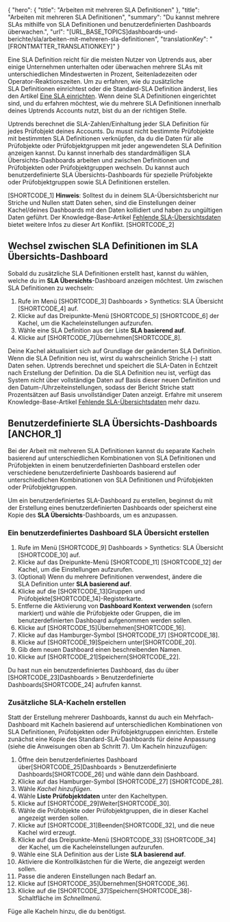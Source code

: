 {
  "hero": {
    "title": "Arbeiten mit mehreren SLA Definitionen"
  },
  "title": "Arbeiten mit mehreren SLA Definitionen",
  "summary": "Du kannst mehrere SLAs mithilfe von SLA Definitionen und benutzerdefinierten Dashboards überwachen.",
  "url": "[URL_BASE_TOPICS]dashboards-und-berichte/sla/arbeiten-mit-mehreren-sla-definitionen",
  "translationKey": "[FRONTMATTER_TRANSLATIONKEY]"
}

Eine SLA Definition reicht für die meisten Nutzer von Uptrends aus, aber einige Unternehmen unterhalten oder überwachen mehrere SLAs mit unterschiedlichen Mindestwerten in Prozent, Seitenladezeiten oder Operator-Reaktionszeiten. Um zu erfahren, wie du zusätzliche SLA Definitionen einrichtest oder die Standard-SLA Definition änderst, lies den Artikel [Eine SLA einrichten]([LINK_URL_1]). Wenn deine SLA Definitionen eingerichtet sind, und du erfahren möchtest, wie du mehrere SLA Definitionen innerhalb deines Uptrends Accounts nutzt, bist du an der richtigen Stelle.

Uptrends berechnet die SLA-Zahlen/Einhaltung jeder SLA Definition für jedes Prüfobjekt deines Accounts. Du musst nicht bestimmte Prüfobjekte mit bestimmten SLA Definitionen verknüpfen, da du die Daten für alle Prüfobjekte oder Prüfobjektgruppen mit jeder angewendeten SLA Definition anzeigen kannst. Du kannst innerhalb des standardmäßigen SLA Übersichts-Dashboards arbeiten und zwischen Definitionen und Prüfobjekten oder Prüfobjektgruppen wechseln. Du kannst auch benutzerdefinierte SLA Übersichts-Dashboards für spezielle Prüfobjekte oder Prüfobjektgruppen sowie SLA Definitionen erstellen.

[SHORTCODE_1]
**Hinweis**: Solltest du in deinem SLA-Übersichtsbericht nur Striche und Nullen statt Daten sehen, sind die Einstellungen deiner Kachel/deines Dashboards mit den Daten kollidiert und haben zu ungültigen Daten geführt. Der Knowledge-Base-Artikel [Fehlende SLA-Übersichtsdaten]([LINK_URL_2]) bietet weitere Infos zu dieser Art Konflikt.
[SHORTCODE_2]

## Wechsel zwischen SLA Definitionen im SLA Übersichts-Dashboard

Sobald du zusätzliche SLA Definitionen erstellt hast, kannst du wählen, welche du im **SLA Übersichts**-Dashboard anzeigen möchtest. Um zwischen SLA Definitionen zu wechseln:

1. Rufe im Menü [SHORTCODE_3] Dashboards > Synthetics: SLA Übersicht [SHORTCODE_4] auf.
2. Klicke auf das Dreipunkte-Menü [SHORTCODE_5] [SHORTCODE_6] der Kachel, um die Kacheleinstellungen aufzurufen.
3. Wähle eine SLA Definition aus der Liste **SLA basierend auf**.
5. Klicke auf [SHORTCODE_7]Übernehmen[SHORTCODE_8].

Deine Kachel aktualisiert sich auf Grundlage der geänderten SLA Definition. Wenn die SLA Definition neu ist, wirst du wahrscheinlich Striche (–) statt Daten sehen. Uptrends berechnet und speichert die SLA-Daten in Echtzeit nach Erstellung der Definition. Da die SLA Definition neu ist, verfügt das System nicht über vollständige Daten auf Basis dieser neuen Definition und den Datum-/Uhrzeiteinstellungen, sodass der Bericht Striche statt Prozentsätzen auf Basis unvollständiger Daten anzeigt. Erfahre mit unserem Knowledge-Base-Artikel [Fehlende SLA-Übersichtsdaten]([LINK_URL_3]) mehr dazu.

## Benutzerdefinierte SLA Übersichts-Dashboards [ANCHOR_1]

Bei der Arbeit mit mehreren SLA Definitionen kannst du separate Kacheln basierend auf unterschiedlichen Kombinationen von SLA Definitionen und Prüfobjekten in einem benutzerdefinierten Dashboard erstellen oder verschiedene benutzerdefinierte Dashboards basierend auf unterschiedlichen Kombinationen von SLA Definitionen und Prüfobjekten oder Prüfobjektgruppen.

Um ein benutzerdefiniertes SLA-Dashboard zu erstellen, beginnst du mit der Erstellung eines benutzerdefinierten Dashboards oder speicherst eine Kopie des **SLA Übersichts**-Dashboards, um es anzupassen.

### Ein benutzerdefiniertes Dashboard SLA Übersicht erstellen

1. Rufe im Menü [SHORTCODE_9] Dashboards > Synthetics: SLA Übersicht [SHORTCODE_10] auf.
2. Klicke auf das Dreipunkte-Menü [SHORTCODE_11] [SHORTCODE_12] der Kachel, um die Einstellungen aufzurufen.
3. (Optional) Wenn du mehrere Definitionen verwendest, ändere die SLA Definition unter **SLA basierend auf**.
4. Klicke auf die [SHORTCODE_13]Gruppen und Prüfobjekte[SHORTCODE_14]-Registerkarte.
5. Entferne die Aktivierung von **Dashboard Kontext verwenden** (sofern markiert) und wähle die Prüfobjekte oder Gruppen, die im benutzerdefinierten Dashboard aufgenommen werden sollen.
6. Klicke auf [SHORTCODE_15]Übernehmen[SHORTCODE_16].
7. Klicke auf das Hamburger-Symbol [SHORTCODE_17] [SHORTCODE_18].
8. Klicke auf [SHORTCODE_19]Speichern unter[SHORTCODE_20].
9. Gib dem neuen Dashboard einen beschreibenden Namen.
10. Klicke auf [SHORTCODE_21]Speichern[SHORTCODE_22].

Du hast nun ein benutzerdefiniertes Dashboard, das du über [SHORTCODE_23]Dashboards > Benutzerdefinierte Dashboards[SHORTCODE_24] aufrufen kannst.
  
### Zusätzliche SLA-Kacheln erstellen

Statt der Erstellung mehrerer Dashboards, kannst du auch ein Mehrfach-Dashboard mit Kacheln basierend auf unterschiedlichen Kombinationen von SLA Definitionen, Prüfobjekten oder Prüfobjektgruppen einrichten. Erstelle zunächst eine Kopie des Standard-SLA-Dashboards für deine Anpassung (siehe die Anweisungen oben ab Schritt 7). Um Kacheln hinzuzufügen:

1. Öffne dein benutzerdefiniertes Dashboard über[SHORTCODE_25]Dashboards > Benutzerdefinierte Dashboards[SHORTCODE_26] und wähle dann dein Dashboard.
2. Klicke auf das Hamburger-Symbol [SHORTCODE_27] [SHORTCODE_28].
3. Wähle *Kachel hinzufügen*.
4. Wähle **Liste Prüfobjektdaten** unter den Kacheltypen.
5. Klicke auf [SHORTCODE_29]Weiter[SHORTCODE_30].
6. Wähle die Prüfobjekte oder Prüfobjektgruppen, die in dieser Kachel angezeigt werden sollen.
7. Klicke auf [SHORTCODE_31]Beenden[SHORTCODE_32], und die neue Kachel wird erzeugt.
8. Klicke auf das Dreipunkte-Menü [SHORTCODE_33] [SHORTCODE_34] der Kachel, um die Kacheleinstellungen aufzurufen.
9. Wähle eine SLA Definition aus der Liste **SLA basierend auf**.
10. Aktiviere die Kontrollkästchen für die Werte, die angezeigt werden sollen.
11. Passe die anderen Einstellungen nach Bedarf an.
12. Klicke auf [SHORTCODE_35]Übernehmen[SHORTCODE_36].
13. Klicke auf die [SHORTCODE_37]Speichern[SHORTCODE_38]-Schaltfläche im *Schnellmenü*.

Füge alle Kacheln hinzu, die du benötigst.
